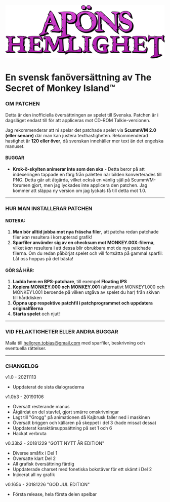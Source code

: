 <img src="logo.png">

# En svensk fanöversättning av The Secret of Monkey Island™

### OM PATCHEN

Detta är den inofficiella översättningen av spelet till Svenska.
Patchen är i dagsläget endast till för att appliceras mot CD-ROM Talkie-versionen.

Jag rekommenderar att ni spelar det patchade spelet via **ScummVM 2.0 (eller senare)** där man kan justera texthastigheten.
Rekommenderad hastighet är **120 eller över**, då svenskan innehåller mer text än det engelska manuset.

#### BUGGAR
* **Krok-ö-skylten animerar inte som den ska** - Detta beror på att indexeringen tappade en färg från paletten när bilden konverterades till PNG. Detta går att åtgärda, vilket också en vänlig själ på ScummVM-forumen gjort, men jag lyckades inte applicera den patchen. Jag kommer att släppa ny version om jag lyckats få till detta mot 1.0.

---
### HUR MAN INSTALLERAR PATCHEN

#### NOTERA:
1. **Man bör alltid jobba mot nya fräscha filer**, att patcha redan patchade filer *kan* resultera i korrupterad grafik!
2. **Sparfiler använder sig av en checksum mot MONKEY.00X-filerna**, vilket *kan* resultera i att dessa blir obrukbara mot de nya patchade filerna.
Om du redan påbörjat spelet och vill fortsätta på gammal sparfil: Låt oss hoppas på det bästa!

#### GÖR SÅ HÄR:
1. **Ladda hem en BPS-patchare**, till exempel **Floating IPS**
2. **Kopiera MONKEY.000 och MONKEY.001** (alternativt MONKEY1.000 och MONKEY1.001
beroende på vilken utgåva av spelet du har) från skivan till hårddisken
3. **Öppna upp respektive patchfil i patchprogrammet och uppdatera originalfilerna**
4. **Starta spelet** och njut!

-------------------------------------------------------------------------------
### VID FELAKTIGHETER ELLER ANDRA BUGGAR
Maila till hellgren.tobias@gmail.com med sparfiler, beskrivning och eventuella rättelser.

-------------------------------------------------------------------------------
### CHANGELOG
v1.0 - 20211113
- Uppdaterat de sista dialograderna

v1.0b3 - 20190106
- Översatt resterande manus
- Åtgärdat en del stavfel, gjort smärre omskrivningar
- Lagt till "Grogg" på animationen då Kajbrusk faller ned i maskinen
- Översatt briggen och källaren på skeppet i del 3 (hade missat dessa)
- Uppdaterat karaktärsuppsättning på set 1 och 6
- Hackat verbruta

v0.33b2 - 20181229 "GOTT NYTT ÅR EDITION"
- Diverse småfix i Del 1
- Översatte klart Del 2
- All grafisk översättning färdig
- Uppdaterade charset med fonetiska bokstäver för ett skämt i Del 2
- Injicerat all ny grafik

v0.165b - 20181226 "GOD JUL EDITION"
- Första release, hela första delen spelbar
